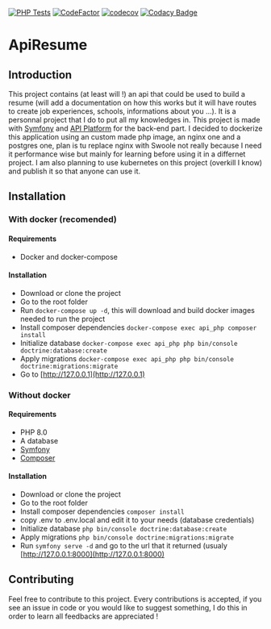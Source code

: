 [![PHP Tests](https://github.com/MikeDevresse/ApiResume/actions/workflows/php_tests.yml/badge.svg)](https://github.com/MikeDevresse/ApiResume/actions/workflows/php_tests.yml)
[![CodeFactor](https://www.codefactor.io/repository/github/mikedevresse/apiresume/badge)](https://www.codefactor.io/repository/github/mikedevresse/apiresume)
[![codecov](https://codecov.io/gh/MikeDevresse/ApiResume/branch/dev/graph/badge.svg?token=DFAVI70FIG)](https://codecov.io/gh/MikeDevresse/ApiResume)
[![Codacy Badge](https://app.codacy.com/project/badge/Grade/6c4ff99389ff474a81a4b5fbcebbe507)](https://www.codacy.com/gh/MikeDevresse/ApiResume/dashboard?utm_source=github.com&amp;utm_medium=referral&amp;utm_content=MikeDevresse/ApiResume&amp;utm_campaign=Badge_Grade)
# ApiResume

## Introduction
This project contains (at least will !) an api that could be used to build a resume (will add a documentation on how this works but it will have routes to create job experiences, schools, informations about you ...). It is a personnal project that I do to put all my knowledges in. This project is made with [Symfony](https://github.com/symfony/symfony) and [API Platform](https://api-platform.com/) for the back-end part.
I decided to dockerize this application using an custom made php image, an nginx one and a postgres one, plan is tu replace nginx with Swoole not really because I need it performance wise but mainly for learning before using it in a differnet project.
I am also planning to use kubernetes on this project (overkill I know) and publish it so that anyone can use it.

## Installation
### With docker (recomended)
#### Requirements
- Docker and docker-compose

#### Installation
- Download or clone the project
- Go to the root folder
- Run `docker-compose up -d`, this will download and build docker images needed to run the project
- Install composer dependencies `docker-compose exec api_php composer install`
- Initialize database `docker-compose exec api_php php bin/console doctrine:database:create`
- Apply migrations `docker-compose exec api_php php bin/console doctrine:migrations:migrate`
- Go to [http://127.0.0.1](http://127.0.0.1)

### Without docker
#### Requirements
- PHP 8.0
- A database
- [Symfony](https://symfony.com/download)
- [Composer](https://getcomposer.org/)

#### Installation
- Download or clone the project
- Go to the root folder
- Install composer dependencies `composer install`
- copy .env to .env.local and edit it to your needs (database credentials)
- Initialize database `php bin/console doctrine:database:create`
- Apply migrations `php bin/console doctrine:migrations:migrate`
- Run `symfony serve -d` and go to the url that it returned (usualy [http://127.0.0.1:8000](http://127.0.0.1:8000)

## Contributing
Feel free to contribute to this project. Every contributions is accepted, if you see an issue in code or you would like to suggest something, I do this in order to learn all feedbacks are appreciated !
